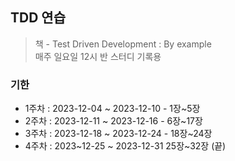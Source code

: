 ## TDD 연습

> 책 - Test Driven Development : By example  
> 매주 일요일 12시 반 스터디 기록용

### 기한
- 1주차 : 2023-12-04 ~ 2023-12-10 - 1장~5장
- 2주차 : 2023-12-11 ~ 2023-12-16 - 6장~17장
- 3주차 : 2023-12-18 ~ 2023-12-24 - 18장~24장
- 4주차 : 2023~12-25 ~ 2023-12-31 25장~32장 (끝)
